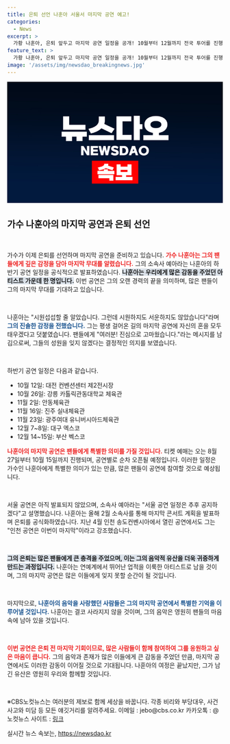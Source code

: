```yaml
---
title: 은퇴 선언 나훈아 서울서 마지막 공연 예고!
categories:
  - News
excerpt: >
  가황 나훈아, 은퇴 앞두고 마지막 공연 일정을 공개! 10월부터 12월까지 전국 투어를 진행하며, 혼을 모두 태우겠다는 소감을 전했다. 팬들과의 마지막 만남은 어떤 감동을 안길지 기대된다. 클릭해서 자세히 알아보세요!
feature_text: >
  가황 나훈아, 은퇴 앞두고 마지막 공연 일정을 공개! 10월부터 12월까지 전국 투어를 진행하며, 혼을 모두 태우겠다는 소감을 전했다. 팬들과의 마지막 만남은 어떤 감동을 안길지 기대된다. 클릭해서 자세히 알아보세요!
image: '/assets/img/newsdao_breakingnews.jpg'
---
```


<p><img src="/assets/img/newsdao_breakingnews.jpg" alt="cryptoinkorea 속보" /></p>

<h2 data-ke-size="size26">가수 나훈아의 마지막 공연과 은퇴 선언</h2>

<p data-ke-size="size16">&nbsp;</p>

<p>가수가 이제 은퇴를 선언하며 마지막 공연을 준비하고 있습니다. <b><span style="color: #ee2323;">가수 나훈아는 그의 팬들에게 깊은 감정을 담아 마지막 무대를 알렸습니다.</span></b> 그의 소속사 예아라는 나훈아의 하반기 공연 일정을 공식적으로 발표하였습니다. <b><span style="background-color: #21538527;">나훈아는 우리에게 많은 감동을 주었던 아티스트 가운데 한 명입니다.</span></b> 이번 공연은 그의 오랜 경력의 끝을 의미하며, 많은 팬들이 그의 마지막 무대를 기대하고 있습니다. </p>

<p data-ke-size="size16">&nbsp;</p>

<p>나훈아는 "시원섭섭할 줄 알았습니다. 그런데 시원하지도 서운하지도 않았습니다"라며 <b><span style="color: #1a5490;">그의 진솔한 감정을 전했습니다.</span></b> 그는 평생 걸어온 길의 마지막 공연에 자신의 혼을 모두 태우겠다고 덧붙였습니다. 팬들에게 "여러분! 진심으로 고마웠습니다."라는 메시지를 남김으로써, 그들의 성원을 잊지 않겠다는 결정적인 의지를 보였습니다.</p>

<p data-ke-size="size16">&nbsp;</p>

<p>하반기 공연 일정은 다음과 같습니다. </p>

<ul>
<li>10월 12일: 대전 컨벤션센터 제2전시장</li>
<li>10월 26일: 강릉 카톨릭관동대학교 체육관</li>
<li>11월 2일: 안동체육관</li>
<li>11월 16일: 진주 실내체육관</li>
<li>11월 23일: 광주여대 유니버시아드체육관</li>
<li>12월 7~8일: 대구 엑스코</li>
<li>12월 14~15일: 부산 벡스코</li>
</ul>

<p><b><span style="color: #ee2323;">나훈아의 마지막 공연은 팬들에게 특별한 의미를 가질 것입니다.</span></b> 티켓 예매는 오는 8월 27일부터 10월 15일까지 진행되며, 공연별로 순차 오픈될 예정입니다. 이러한 일정은 가수인 나훈아에게 특별한 의미가 있는 만큼, 많은 팬들이 공연에 참여할 것으로 예상됩니다.</p>

<p data-ke-size="size16">&nbsp;</p>

<p>서울 공연은 아직 발표되지 않았으며, 소속사 예아라는 "서울 공연 일정은 추후 공지하겠다"고 설명했습니다. 나훈아는 올해 2월 소속사를 통해 마지막 콘서트 계획을 발표하며 은퇴를 공식화하였습니다. 지난 4월 인천 송도컨벤시아에서 열린 공연에서도 그는 "인천 공연은 이번이 마지막"이라고 강조했습니다. </p>

<p data-ke-size="size16">&nbsp;</p>

<p><b><span style="background-color: #21538527;">그의 은퇴는 많은 팬들에게 큰 충격을 주었으며, 이는 그의 음악적 유산을 더욱 귀중하게 만드는 과정입니다.</span></b> 나훈아는 연예계에서 뛰어난 업적을 이룩한 아티스트로 남을 것이며, 그의 마지막 공연은 많은 이들에게 잊지 못할 순간이 될 것입니다.</p>

<p data-ke-size="size16">&nbsp;</p>

<p>마지막으로, <b><span style="color: #1a5490;">나훈아의 음악을 사랑했던 사람들은 그의 마지막 공연에서 특별한 기억을 이루어낼 것입니다.</span></b> 나훈아는 결코 사라지지 않을 것이며, 그의 음악은 영원히 팬들의 마음속에 남아 있을 것입니다. </p>

<p data-ke-size="size16">&nbsp;</p>

<p><b><span style="color: #ee2323;">이번 공연은 은퇴 전 마지막 기회이므로, 많은 사람들이 함께 참여하여 그를 응원하고 싶은 마음이 큽니다.</span></b> 그의 음악과 존재가 많은 이들에게 큰 감동을 주었던 만큼, 마지막 공연에서도 이러한 감동이 이어질 것으로 기대됩니다. 나훈아의 여정은 끝났지만, 그가 남긴 유산은 영원히 우리와 함께할 것입니다. </p>

<p data-ke-size="size16">&nbsp;</p>

<div>
<p>※CBS노컷뉴스는 여러분의 제보로 함께 세상을 바꿉니다. 각종 비리와 부당대우, 사건사고와 미담 등 모든 얘깃거리를 알려주세요. 이메일 : jebo@cbs.co.kr 카카오톡 : @노컷뉴스 사이트 : <a href="https://url.kr/b71afn">링크</a></p>
</div>
실시간 뉴스 속보는, <a href="https://newsdao.kr" rel="dofollow">https://newsdao.kr</a>


